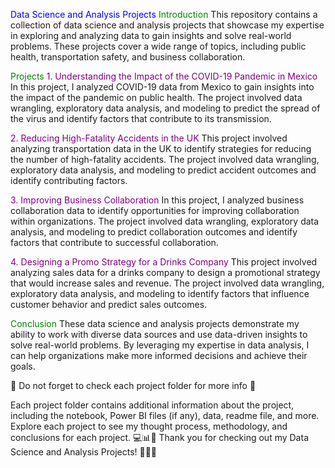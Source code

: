 <span style="color:blue">Data Science and Analysis Projects</span>
<span style="color:green">Introduction</span>
This repository contains a collection of data science and analysis projects that showcase my expertise in exploring and analyzing data to gain insights and solve real-world problems. These projects cover a wide range of topics, including public health, transportation safety, and business collaboration.

<span style="color:green">Projects</span>
<span style="color:purple">1. Understanding the Impact of the COVID-19 Pandemic in Mexico</span>
In this project, I analyzed COVID-19 data from Mexico to gain insights into the impact of the pandemic on public health. The project involved data wrangling, exploratory data analysis, and modeling to predict the spread of the virus and identify factors that contribute to its transmission.

<span style="color:purple">2. Reducing High-Fatality Accidents in the UK</span>
This project involved analyzing transportation data in the UK to identify strategies for reducing the number of high-fatality accidents. The project involved data wrangling, exploratory data analysis, and modeling to predict accident outcomes and identify contributing factors.

<span style="color:purple">3. Improving Business Collaboration</span>
In this project, I analyzed business collaboration data to identify opportunities for improving collaboration within organizations. The project involved data wrangling, exploratory data analysis, and modeling to predict collaboration outcomes and identify factors that contribute to successful collaboration.

<span style="color:purple">4. Designing a Promo Strategy for a Drinks Company</span>
This project involved analyzing sales data for a drinks company to design a promotional strategy that would increase sales and revenue. The project involved data wrangling, exploratory data analysis, and modeling to identify factors that influence customer behavior and predict sales outcomes.

<span style="color:green">Conclusion</span>
These data science and analysis projects demonstrate my ability to work with diverse data sources and use data-driven insights to solve real-world problems. By leveraging my expertise in data analysis, I can help organizations make more informed decisions and achieve their goals.

📁 Do not forget to check each project folder for more info 📂

Each project folder contains additional information about the project, including the notebook, Power BI files (if any), data, readme file, and more.
Explore each project to see my thought process, methodology, and conclusions for each project. 💻📊🧐
Thank you for checking out my Data Science and Analysis Projects! 🙌👨‍💻
